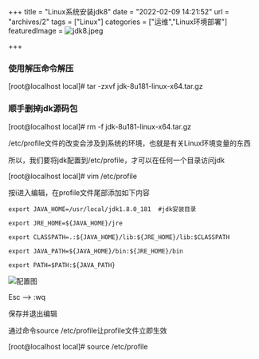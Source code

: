 +++
title = "Linux系统安装jdk8"
date = "2022-02-09 14:21:52"
url = "archives/2"
tags = ["Linux"]
categories = ["运维","Linux环境部署"]
featuredImage = ![jdk8.jpeg](http://121.43.32.181:9000/blog/images/20220212/1bc6bd7d4afd4e918abaa7456e5296c5.png)

+++

### 使用解压命令解压 ###

[root@localhost local]# tar -zxvf jdk-8u181-linux-x64.tar.gz

### 顺手删掉jdk源码包 ###

[root@localhost local]# rm -f jdk-8u181-linux-x64.tar.gz


/etc/profile文件的改变会涉及到系统的环境，也就是有关Linux环境变量的东西

所以，我们要将jdk配置到/etc/profile，才可以在任何一个目录访问jdk

[root@localhost local]# vim /etc/profile


按i进入编辑，在profile文件尾部添加如下内容
```
export JAVA_HOME=/usr/local/jdk1.8.0_181  #jdk安装目录
 
export JRE_HOME=${JAVA_HOME}/jre
 
export CLASSPATH=.:${JAVA_HOME}/lib:${JRE_HOME}/lib:$CLASSPATH
 
export JAVA_PATH=${JAVA_HOME}/bin:${JRE_HOME}/bin
 
export PATH=$PATH:${JAVA_PATH}
```

![配置图](http://121.43.32.181:9000/blog/images/20220212/29ba0de3ae3d450a9d1e08ffaec6a927.png)

Esc --> :wq

保存并退出编辑

通过命令source /etc/profile让profile文件立即生效

[root@localhost local]# source /etc/profile



